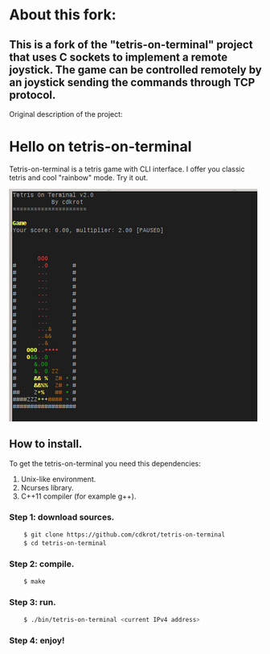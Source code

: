 # About this fork:

## This is a fork of the "tetris-on-terminal" project that uses C sockets to implement a remote joystick. The game can be controlled remotely by an joystick sending the commands through TCP protocol.

Original description of the project:

# Hello on tetris-on-terminal
Tetris-on-terminal is a tetris game with CLI interface. I offer you classic tetris and cool "rainbow" mode. Try it out.

![Classic mode in tetris-on-terminal](./image.png)

## How to install.

To get the tetris-on-terminal you need this dependencies:

1. Unix-like environment.
2. Ncurses library.
3. C++11 compiler (for example g++).

### Step 1: download sources.
```sh
    $ git clone https://github.com/cdkrot/tetris-on-terminal
    $ cd tetris-on-terminal
```

### Step 2: compile.
```sh
    $ make
```

### Step 3: run.
```sh
    $ ./bin/tetris-on-terminal <current IPv4 address>
```

### Step 4: enjoy!
